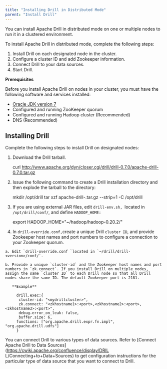 ```yaml
---
title: "Installing Drill in Distributed Mode"
parent: "Install Drill"
---
```

You can install Apache Drill in distributed mode on one or multiple nodes to
run it in a clustered environment.

To install Apache Drill in distributed mode, complete the following steps:

  1. Install Drill on each designated node in the cluster.
  2. Configure a cluster ID and add Zookeeper information.
  3. Connect Drill to your data sources. 
  4. Start Drill.

**Prerequisites**

Before you install Apache Drill on nodes in your cluster, you must have the
following software and services installed:

  * [Oracle JDK version 7](http://www.oracle.com/technetwork/java/javase/downloads/jdk7-downloads-1880260.html)
  * Configured and running ZooKeeper quorum
  * Configured and running Hadoop cluster (Recommended)
  * DNS (Recommended)

## Installing Drill

Complete the following steps to install Drill on designated nodes:

  1. Download the Drill tarball.
  
        curl http://www.apache.org/dyn/closer.cgi/drill/drill-0.7.0/apache-drill-0.7.0.tar.gz

  2. Issue the following command to create a Drill installation directory and then explode the tarball to the directory:
  
        mkdir /opt/drill
        tar xzf apache-drill-<version>.tar.gz --strip=1 -C /opt/drill

  3. If you are using external JAR files, edit `drill-env.sh, `located in `/opt/drill/conf/`, and define `HADOOP_HOME:`
  
        export HADOOP_HOME="~/hadoop/hadoop-0.20.2/"

  4. In `drill-override.conf,`create a unique Drill `cluster ID`, and provide Zookeeper host names and port numbers to configure a connection to your Zookeeper quorum.

    a. Edit `drill-override.conf `located in `~/drill/drill-<version>/conf/`.

    b. Provide a unique `cluster-id` and the Zookeeper host names and port numbers in `zk.connect`. If you install Drill on multiple nodes, assign the same `cluster ID` to each Drill node so that all Drill nodes share the same ID. The default Zookeeper port is 2181.

       **Example**
       
         drill.exec:{
          cluster-id: "<mydrillcluster>",
          zk.connect: "<zkhostname1>:<port>,<zkhostname2>:<port>,<zkhostname3>:<port>",
          debug.error_on_leak: false,
          buffer.size: 6,
         functions: ["org.apache.drill.expr.fn.impl", "org.apache.drill.udfs"]
         }

You can connect Drill to various types of data sources. Refer to [Connect
Apache Drill to Data Sources](https://cwiki.apache.org/confluence/display/DRIL
L/Connecting+to+Data+Sources) to get configuration instructions for the
particular type of data source that you want to connect to Drill.